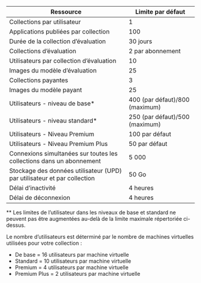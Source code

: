
|Ressource | Limite par défaut|
|--------------|--------|
|Collections par utilisateur| 1|
|Applications publiées par collection|	100|
|Durée de la collection d’évaluation| 30 jours|
|Collections d’évaluation| 2 par abonnement|
|Utilisateurs par collection d’évaluation| 10|
|Images du modèle d’évaluation|	25|
|Collections payantes| 3 |
|Images du modèle payant| 25|
|Utilisateurs - niveau de base*| 400 (par défaut)/800 (maximum)|
|Utilisateurs - niveau standard*| 250 (par défaut)/500 (maximum)|
|Utilisateurs - Niveau Premium| 100 par défaut|
|Utilisateurs - Niveau Premium Plus | 50 par défaut|
|Connexions simultanées sur toutes les collections dans un abonnement| 5 000|
|Stockage des données utilisateur (UPD) par utilisateur et par collection| 50 Go|
|Délai d’inactivité| 4 heures|
|Délai de déconnexion| 4 heures|

** Les limites de l’utilisateur dans les niveaux de base et standard ne peuvent pas être augmentées au-delà de la limite maximale répertoriée ci-dessus.

Le nombre d’utilisateurs est déterminé par le nombre de machines virtuelles utilisées pour votre collection :

- De base = 16 utilisateurs par machine virtuelle
- Standard = 10 utilisateurs par machine virtuelle
- Premium = 4 utilisateurs par machine virtuelle
- Premium Plus = 2 utilisateurs par machine virtuelle
